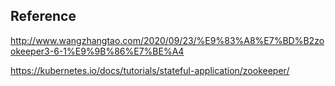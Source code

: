 ## Reference
http://www.wangzhangtao.com/2020/09/23/%E9%83%A8%E7%BD%B2zookeeper3-6-1%E9%9B%86%E7%BE%A4

https://kubernetes.io/docs/tutorials/stateful-application/zookeeper/